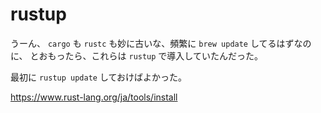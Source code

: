 # rustup

うーん、 `cargo` も `rustc` も妙に古いな、頻繁に `brew update` してるはずなのに、
とおもったら、これらは `rustup` で導入していたんだった。

最初に `rustup update` しておけばよかった。

https://www.rust-lang.org/ja/tools/install
